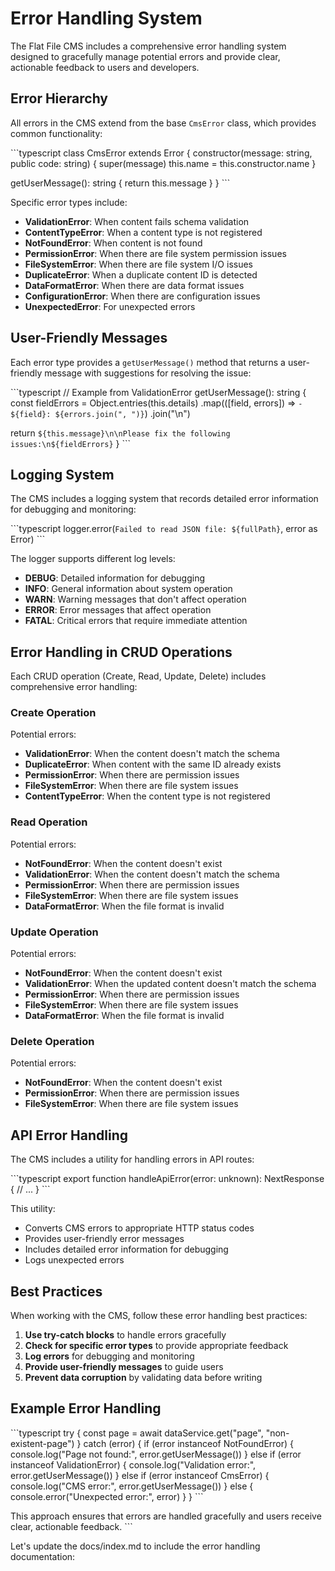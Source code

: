 # Error Handling System

The Flat File CMS includes a comprehensive error handling system designed to gracefully manage potential errors and provide clear, actionable feedback to users and developers.

## Error Hierarchy

All errors in the CMS extend from the base `CmsError` class, which provides common functionality:

\`\`\`typescript
class CmsError extends Error {
  constructor(message: string, public code: string) {
    super(message)
    this.name = this.constructor.name
  }

  getUserMessage(): string {
    return this.message
  }
}
\`\`\`

Specific error types include:

- **ValidationError**: When content fails schema validation
- **ContentTypeError**: When a content type is not registered
- **NotFoundError**: When content is not found
- **PermissionError**: When there are file system permission issues
- **FileSystemError**: When there are file system I/O issues
- **DuplicateError**: When a duplicate content ID is detected
- **DataFormatError**: When there are data format issues
- **ConfigurationError**: When there are configuration issues
- **UnexpectedError**: For unexpected errors

## User-Friendly Messages

Each error type provides a `getUserMessage()` method that returns a user-friendly message with suggestions for resolving the issue:

\`\`\`typescript
// Example from ValidationError
getUserMessage(): string {
  const fieldErrors = Object.entries(this.details)
    .map(([field, errors]) => `- ${field}: ${errors.join(", ")}`)
    .join("\n")
  
  return `${this.message}\n\nPlease fix the following issues:\n${fieldErrors}`
}
\`\`\`

## Logging System

The CMS includes a logging system that records detailed error information for debugging and monitoring:

\`\`\`typescript
logger.error(`Failed to read JSON file: ${fullPath}`, error as Error)
\`\`\`

The logger supports different log levels:

- **DEBUG**: Detailed information for debugging
- **INFO**: General information about system operation
- **WARN**: Warning messages that don't affect operation
- **ERROR**: Error messages that affect operation
- **FATAL**: Critical errors that require immediate attention

## Error Handling in CRUD Operations

Each CRUD operation (Create, Read, Update, Delete) includes comprehensive error handling:

### Create Operation

Potential errors:
- **ValidationError**: When the content doesn't match the schema
- **DuplicateError**: When content with the same ID already exists
- **PermissionError**: When there are permission issues
- **FileSystemError**: When there are file system issues
- **ContentTypeError**: When the content type is not registered

### Read Operation

Potential errors:
- **NotFoundError**: When the content doesn't exist
- **ValidationError**: When the content doesn't match the schema
- **PermissionError**: When there are permission issues
- **FileSystemError**: When there are file system issues
- **DataFormatError**: When the file format is invalid

### Update Operation

Potential errors:
- **NotFoundError**: When the content doesn't exist
- **ValidationError**: When the updated content doesn't match the schema
- **PermissionError**: When there are permission issues
- **FileSystemError**: When there are file system issues
- **DataFormatError**: When the file format is invalid

### Delete Operation

Potential errors:
- **NotFoundError**: When the content doesn't exist
- **PermissionError**: When there are permission issues
- **FileSystemError**: When there are file system issues

## API Error Handling

The CMS includes a utility for handling errors in API routes:

\`\`\`typescript
export function handleApiError(error: unknown): NextResponse {
  // ...
}
\`\`\`

This utility:
- Converts CMS errors to appropriate HTTP status codes
- Provides user-friendly error messages
- Includes detailed error information for debugging
- Logs unexpected errors

## Best Practices

When working with the CMS, follow these error handling best practices:

1. **Use try-catch blocks** to handle errors gracefully
2. **Check for specific error types** to provide appropriate feedback
3. **Log errors** for debugging and monitoring
4. **Provide user-friendly messages** to guide users
5. **Prevent data corruption** by validating data before writing

## Example Error Handling

\`\`\`typescript
try {
  const page = await dataService.get<Page>("page", "non-existent-page")
} catch (error) {
  if (error instanceof NotFoundError) {
    console.log("Page not found:", error.getUserMessage())
  } else if (error instanceof ValidationError) {
    console.log("Validation error:", error.getUserMessage())
  } else if (error instanceof CmsError) {
    console.log("CMS error:", error.getUserMessage())
  } else {
    console.error("Unexpected error:", error)
  }
}
\`\`\`

This approach ensures that errors are handled gracefully and users receive clear, actionable feedback.
\`\`\`

Let's update the docs/index.md to include the error handling documentation:
